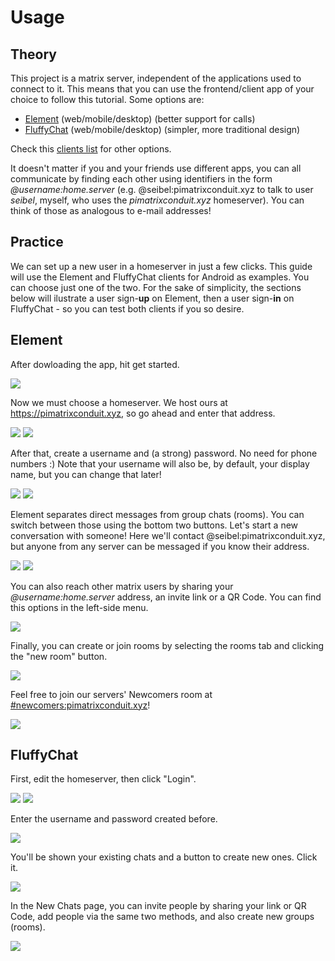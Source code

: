 # Usage

## Theory

This project is a matrix server, independent of the applications used to connect to it. This means that you can use the frontend/client app of your choice to follow this tutorial.
Some options are:
- [Element](https://element.io) (web/mobile/desktop) (better support for calls)
- [FluffyChat](https://fluffychat.im) (web/mobile/desktop) (simpler, more traditional design)

Check this [clients list](https://matrix.org/clients) for other options.

It doesn't matter if you and your friends use different apps, you can all communicate by finding each other using identifiers in the form *@username:home.server* (e.g. @seibel:pimatrixconduit.xyz to talk to user *seibel*, myself, who uses the *pimatrixconduit.xyz* homeserver).
You can think of those as analogous to e-mail addresses!

## Practice

We can set up a new user in a homeserver in just a few clicks. 
This guide will use the Element and FluffyChat clients for Android as examples.
You can choose just one of the two.
For the sake of simplicity, the sections below will ilustrate a user sign-**up** on Element, then a user sign-**in** on FluffyChat - so you can test both clients if you so desire.

## Element

After dowloading the app, hit get started.

![](element_get_started.jpeg)

Now we must choose a homeserver.
We host ours at https://pimatrixconduit.xyz, so go ahead and enter that address.

![](element_other_server.jpeg)
![](element_type_server.jpeg)

After that, create a username and (a strong) password. 
No need for phone numbers :)
Note that your username will also be, by default, your display name, but you can change that later!

![](element_sign_up.jpeg)
![](element_user_password.jpeg)

Element separates direct messages from group chats (rooms).
You can switch between those using the bottom two buttons.
Let's start a new conversation with someone!
Here we'll contact @seibel:pimatrixconduit.xyz, but anyone from any server can be messaged if you know their address.

![](element_directs.jpeg)
![](element_new_direct.jpeg)

You can also reach other matrix users by sharing your *@username:home.server* address, an invite link or a QR Code.
You can find this options in the left-side menu.

![](element_menu.jpeg)

Finally, you can create or join rooms by selecting the rooms tab and clicking the "new room" button.

![](element_rooms.jpeg)

Feel free to join our servers' Newcomers room at [#newcomers:pimatrixconduit.xyz](https://matrix.to/#/#newcomers:pimatrixconduit.xyz)!

![](element_newcomers.jpeg)

## FluffyChat

First, edit the homeserver, then click "Login".

![](fluffychat_edit_server.jpeg)
![](fluffychat_login.jpeg)

Enter the username and password created before.

![](fluffychat_user_password.jpeg)

You'll be shown your existing chats and a button to create new ones.
Click it.

![](fluffychat_chats.jpeg)

In the New Chats page, you can invite people by sharing your link or QR Code, add people via the same two methods, and also create new groups (rooms).

![](fluffychat_new_chat.jpeg)

